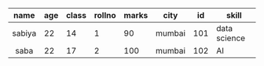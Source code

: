 |  name  | age | class | rollno | marks | city   | id  | skill        |
|:------:|-----|-------|--------|-------|--------|-----|--------------|
| sabiya | 22  | 14    | 1      | 90    | mumbai | 101 | data science |
| saba   | 22  | 17    | 2      | 100   | mumbai | 102 | AI           |
